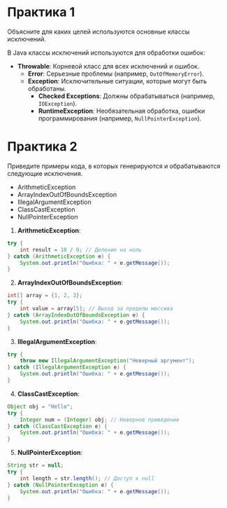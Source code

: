 # Практика 1

Объясните для каких целей используются основные классы исключений.

В Java классы исключений используются для обработки ошибок:


- **Throwable**: Корневой класс для всех исключений и ошибок.
  - **Error**: Серьезные проблемы (например, `OutOfMemoryError`).
  - **Exception**: Исключительные ситуации, которые могут быть обработаны.
    - **Checked Exceptions**: Должны обрабатываться (например, `IOException`).
    - **RuntimeException**: Необязательная обработка, ошибки программирования (например, `NullPointerException`).


# Практика 2

Приведите примеры кода, в которых генерируются и обрабатываются следующие исключения.

* ArithmeticException
* ArrayIndexOutOfBoundsException
* IllegalArgumentException
* ClassCastException
* NullPointerException


1. **ArithmeticException**:

```java
try {
    int result = 10 / 0; // Деление на ноль
} catch (ArithmeticException e) {
    System.out.println("Ошибка: " + e.getMessage());
}
```

2. **ArrayIndexOutOfBoundsException**:

```java
int[] array = {1, 2, 3};
try {
    int value = array[5]; // Выход за пределы массива
} catch (ArrayIndexOutOfBoundsException e) {
    System.out.println("Ошибка: " + e.getMessage());
}
```

3. **IllegalArgumentException**:

```java
try {
    throw new IllegalArgumentException("Неверный аргумент");
} catch (IllegalArgumentException e) {
    System.out.println("Ошибка: " + e.getMessage());
}
```

4. **ClassCastException**:

```java
Object obj = "Hello";
try {
    Integer num = (Integer) obj; // Неверное приведение
} catch (ClassCastException e) {
    System.out.println("Ошибка: " + e.getMessage());
}
```

5. **NullPointerException**:

```java
String str = null;
try {
    int length = str.length(); // Доступ к null
} catch (NullPointerException e) {
    System.out.println("Ошибка: " + e.getMessage());
}
```